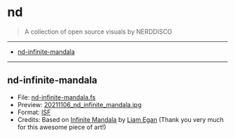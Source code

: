 <h1>nd</h1>

> A collection of open source visuals by NERDDISCO

---

- [nd-infinite-mandala](#nd-infinite-mandala)

---

## nd-infinite-mandala

* File: [nd-infinite-mandala.fs](nd-infinite-mandala.fs)
* Preview: [20211106_nd_infinite_mandala.jpg](20211106_nd_infinite_mandala.jpg)
* Format: [ISF](https://isf.video/) 
* Credits: Based on [Infinite Mandala](https://codepen.io/shubniggurath/pen/Qooevz) by [Liam Egan](https://codepen.io/shubniggurath) (Thank you very much for this awesome piece of art!)
